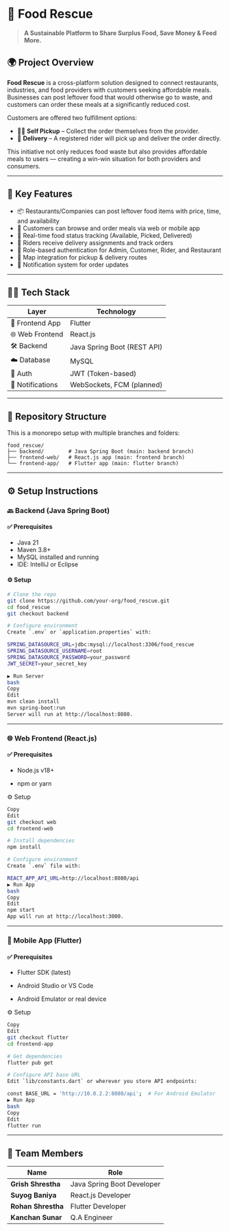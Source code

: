 # 🥡 Food Rescue

> **A Sustainable Platform to Share Surplus Food, Save Money & Feed More.**

## 🌍 Project Overview

**Food Rescue** is a cross-platform solution designed to connect restaurants, industries, and food providers with customers seeking affordable meals. Businesses can post leftover food that would otherwise go to waste, and customers can order these meals at a significantly reduced cost.

Customers are offered two fulfillment options:
- 🚶‍♂️ **Self Pickup** – Collect the order themselves from the provider.
- 🚚 **Delivery** – A registered rider will pick up and deliver the order directly.

This initiative not only reduces food waste but also provides affordable meals to users — creating a win-win situation for both providers and consumers.

---

## 🚀 Key Features

- 📦 Restaurants/Companies can post leftover food items with price, time, and availability
- 🛒 Customers can browse and order meals via web or mobile app
- 🔄 Real-time food status tracking (Available, Picked, Delivered)
- 🛵 Riders receive delivery assignments and track orders
- 🔐 Role-based authentication for Admin, Customer, Rider, and Restaurant
- 📍 Map integration for pickup & delivery routes
- 💬 Notification system for order updates

---

## 🧑‍💻 Tech Stack

| Layer         | Technology                |
|---------------|----------------------------|
| 🎯 Frontend App  | Flutter                   |
| 🌐 Web Frontend | React.js                  |
| 🛠 Backend      | Java Spring Boot (REST API) |
| ☁️ Database     | MySQL                     |
| 🔐 Auth         | JWT (Token-based)         |
| 🔔 Notifications | WebSockets, FCM (planned) |

---

## 🧩 Repository Structure

This is a monorepo setup with multiple branches and folders:

```text
food_rescue/
├── backend/        # Java Spring Boot (main: backend branch)
├── frontend-web/   # React.js app (main: frontend branch)
└── frontend-app/   # Flutter app (main: flutter branch)
```


---

## ⚙️ Setup Instructions

### 🔙 Backend (Java Spring Boot)

#### ✅ Prerequisites

- Java 21
- Maven 3.8+
- MySQL installed and running
- IDE: IntelliJ or Eclipse

#### ⚙️ Setup

```bash
# Clone the repo
git clone https://github.com/your-org/food_rescue.git
cd food_rescue
git checkout backend

# Configure environment
Create `.env` or `application.properties` with:

SPRING_DATASOURCE_URL=jdbc:mysql://localhost:3306/food_rescue
SPRING_DATASOURCE_USERNAME=root
SPRING_DATASOURCE_PASSWORD=your_password
JWT_SECRET=your_secret_key

▶️ Run Server
bash
Copy
Edit
mvn clean install
mvn spring-boot:run
Server will run at http://localhost:8080.
```

---

### 🌐 Web Frontend (React.js)
#### ✅ Prerequisites
- Node.js v18+

- npm or yarn

⚙️ Setup
```bash
Copy
Edit
git checkout web
cd frontend-web

# Install dependencies
npm install

# Configure environment
Create `.env` file with:

REACT_APP_API_URL=http://localhost:8080/api
▶️ Run App
bash
Copy
Edit
npm start
App will run at http://localhost:3000.
```

---

### 📱 Mobile App (Flutter)
#### ✅ Prerequisites
- Flutter SDK (latest)

- Android Studio or VS Code

- Android Emulator or real device

⚙️ Setup
 ```bash
Copy
Edit
git checkout flutter
cd frontend-app

# Get dependencies
flutter pub get

# Configure API base URL
Edit `lib/constants.dart` or wherever you store API endpoints:

const BASE_URL = 'http://10.0.2.2:8080/api';  # For Android Emulator
▶️ Run App
bash
Copy
Edit
flutter run
```
---

## 👥 Team Members

| Name               | Role                       |
| ------------------ | -------------------------- |
| **Grish Shrestha** | Java Spring Boot Developer |
| **Suyog Baniya**   | React.js Developer         |
| **Rohan Shrestha** | Flutter Developer          |
| **Kanchan Sunar**  | Q.A Engineer               |

